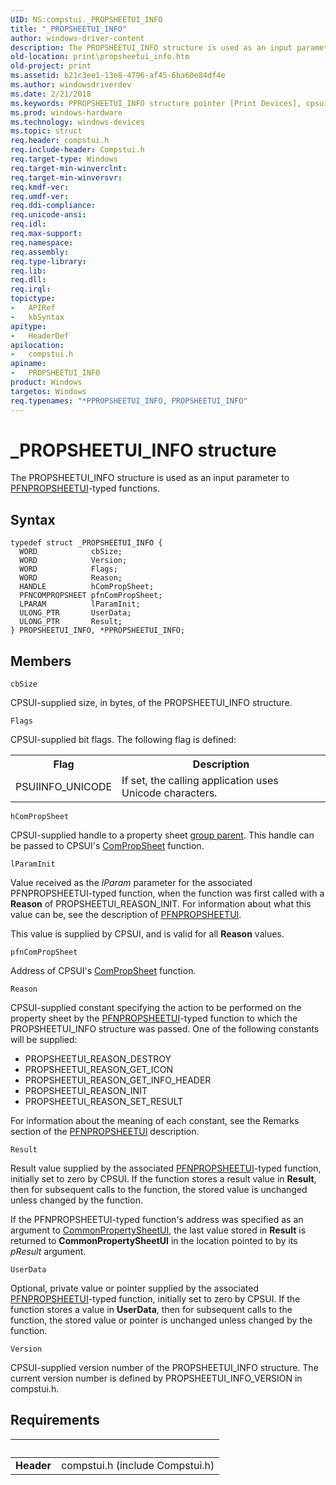 ```yaml
---
UID: NS:compstui._PROPSHEETUI_INFO
title: "_PROPSHEETUI_INFO"
author: windows-driver-content
description: The PROPSHEETUI_INFO structure is used as an input parameter to PFNPROPSHEETUI-typed functions.
old-location: print\propsheetui_info.htm
old-project: print
ms.assetid: b21c3ee1-13e8-4796-af45-6ba60e84df4e
ms.author: windowsdriverdev
ms.date: 2/21/2018
ms.keywords: PPROPSHEETUI_INFO structure pointer [Print Devices], cpsuifnc_0afe9ac8-ca1f-4984-acc5-04a8955b4b30.xml, PPROPSHEETUI_INFO, *PPROPSHEETUI_INFO, compstui/PROPSHEETUI_INFO, PROPSHEETUI_INFO, print.propsheetui_info, PROPSHEETUI_INFO structure [Print Devices], compstui/PPROPSHEETUI_INFO, _PROPSHEETUI_INFO
ms.prod: windows-hardware
ms.technology: windows-devices
ms.topic: struct
req.header: compstui.h
req.include-header: Compstui.h
req.target-type: Windows
req.target-min-winverclnt: 
req.target-min-winversvr: 
req.kmdf-ver: 
req.umdf-ver: 
req.ddi-compliance: 
req.unicode-ansi: 
req.idl: 
req.max-support: 
req.namespace: 
req.assembly: 
req.type-library: 
req.lib: 
req.dll: 
req.irql: 
topictype:
-	APIRef
-	kbSyntax
apitype:
-	HeaderDef
apilocation:
-	compstui.h
apiname:
-	PROPSHEETUI_INFO
product: Windows
targetos: Windows
req.typenames: "*PPROPSHEETUI_INFO, PROPSHEETUI_INFO"
---
```


# _PROPSHEETUI_INFO structure
The PROPSHEETUI_INFO structure is used as an input parameter to <a href="..\compstui\nc-compstui-pfnpropsheetui.md">PFNPROPSHEETUI</a>-typed functions.

## Syntax
````
typedef struct _PROPSHEETUI_INFO {
  WORD            cbSize;
  WORD            Version;
  WORD            Flags;
  WORD            Reason;
  HANDLE          hComPropSheet;
  PFNCOMPROPSHEET pfnComPropSheet;
  LPARAM          lParamInit;
  ULONG_PTR       UserData;
  ULONG_PTR       Result;
} PROPSHEETUI_INFO, *PPROPSHEETUI_INFO;
````

## Members


`cbSize`

CPSUI-supplied size, in bytes, of the PROPSHEETUI_INFO structure.

`Flags`

CPSUI-supplied bit flags. The following flag is defined:

<table>
<tr>
<th>Flag</th>
<th>Description</th>
</tr>
<tr>
<td>
PSUIINFO_UNICODE

</td>
<td>
If set, the calling application uses Unicode characters.

</td>
</tr>
</table>

`hComPropSheet`

CPSUI-supplied handle to a property sheet <a href="https://msdn.microsoft.com/b4c40c15-df16-4af0-81c8-9e70d26ba598">group parent</a>. This handle can be passed to CPSUI's <a href="https://msdn.microsoft.com/library/windows/hardware/ff546207">ComPropSheet</a> function.

`lParamInit`

Value received as the <i>lParam</i> parameter for the associated PFNPROPSHEETUI-typed function, when the function was first called with a <b>Reason</b> of PROPSHEETUI_REASON_INIT. For information about what this value can be, see the description of <a href="..\compstui\nc-compstui-pfnpropsheetui.md">PFNPROPSHEETUI</a>.

This value is supplied by CPSUI, and is valid for all <b>Reason</b> values.

`pfnComPropSheet`

Address of CPSUI's <a href="https://msdn.microsoft.com/library/windows/hardware/ff546207">ComPropSheet</a> function.

`Reason`

CPSUI-supplied constant specifying the action to be performed on the property sheet by the <a href="..\compstui\nc-compstui-pfnpropsheetui.md">PFNPROPSHEETUI</a>-typed function to which the PROPSHEETUI_INFO structure was passed. One of the following constants will be supplied:

<ul>
<li>
PROPSHEETUI_REASON_DESTROY

</li>
<li>
PROPSHEETUI_REASON_GET_ICON

</li>
<li>
PROPSHEETUI_REASON_GET_INFO_HEADER

</li>
<li>
PROPSHEETUI_REASON_INIT

</li>
<li>
PROPSHEETUI_REASON_SET_RESULT

</li>
</ul>
For information about the meaning of each constant, see the Remarks section of the <a href="..\compstui\nc-compstui-pfnpropsheetui.md">PFNPROPSHEETUI</a> description.

`Result`

Result value supplied by the associated <a href="..\compstui\nc-compstui-pfnpropsheetui.md">PFNPROPSHEETUI</a>-typed function, initially set to zero by CPSUI. If the function stores a result value in <b>Result</b>, then for subsequent calls to the function, the stored value is unchanged unless changed by the function.

If the PFNPROPSHEETUI-typed function's address was specified as an argument to <a href="https://msdn.microsoft.com/library/windows/hardware/ff546148">CommonPropertySheetUI</a>, the last value stored in <b>Result</b> is returned to <b>CommonPropertySheetUI</b> in the location pointed to by its <i>pResult</i> argument.

`UserData`

Optional, private value or pointer supplied by the associated <a href="..\compstui\nc-compstui-pfnpropsheetui.md">PFNPROPSHEETUI</a>-typed function, initially set to zero by CPSUI. If the function stores a value in <b>UserData</b>, then for subsequent calls to the function, the stored value or pointer is unchanged unless changed by the function.

`Version`

CPSUI-supplied version number of the PROPSHEETUI_INFO structure. The current version number is defined by PROPSHEETUI_INFO_VERSION in compstui.h.


## Requirements
| &nbsp; | &nbsp; |
| ---- |:---- |
| **Header** | compstui.h (include Compstui.h) |